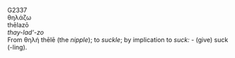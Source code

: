 <body>
  <p>G2337<br>  θηλάζω  <br> thēlazō  <br><i>thay-lad‘-zo </i><br>From   θηλή    thēlē   (the <i>nipple</i>); to <i>suckle</i>; by implication to <i>suck:</i> - (give) suck (-ling).<br></p>
 </body>